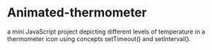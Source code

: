 # Animated-thermometer
a mini JavaScript project depicting different levels of temperature in a thermometer icon using concepts setTimeout() and setInterval().
